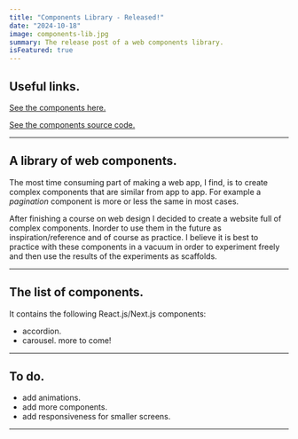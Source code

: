 ```yaml
---
title: "Components Library - Released!"
date: "2024-10-18"
image: components-lib.jpg
summary: The release post of a web components library.
isFeatured: true
---
```


## Useful links.

[See the components here.](https://components-lib-theta.vercel.app/)

[See the components source code.](https://components-lib-theta.vercel.app/)

---

## A library of web components.

The most time consuming part of making a web app, I find, is to create complex components that are similar from app to app. For example a _pagination_ component is more or less the same in most cases.

After finishing a course on web design I decided to create a website full of complex components. Inorder to use them in the future as inspiration/reference and of course as practice. I believe it is best to practice with these components in a vacuum in order to experiment freely and then use the results of the experiments as scaffolds.

---

## The list of components.

It contains the following React.js/Next.js components:

- accordion.
- carousel.
  more to come!

---

## To do.

- add animations.
- add more components.
- add responsiveness for smaller screens.

---
